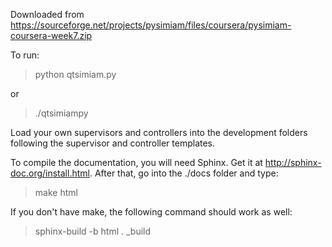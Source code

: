 Downloaded from https://sourceforge.net/projects/pysimiam/files/coursera/pysimiam-coursera-week7.zip

To run: 

> python qtsimiam.py

or

> ./qtsimiampy

Load your own supervisors and controllers into the development folders following the supervisor and controller templates.

To compile the documentation, you will need Sphinx. Get it at http://sphinx-doc.org/install.html.
After that, go into the ./docs folder and type:
 
> make html
 
If you don't have make, the following command should work as well:

> sphinx-build -b html . _build
